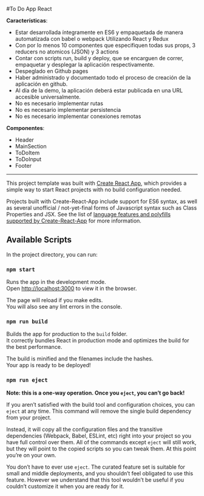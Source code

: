 #To Do App React

**Características**:

* Estar desarrollada íntegramente en ES6 y empaquetada de manera automatizada con babel o webpack
Utilizando React y Redux
* Con por lo menos 10 componentes que especifiquen todas sus props, 3 reducers no atomicos (JSON) y 3 actions
* Contar con scripts run, build y deploy, que se encarguen de correr, empaquetar y desplegar la aplicación respectivamente.
* Despeglado en Github pages
* Haber administrado y documentado todo el proceso de creación de la aplicación en github.
* Al día de la demo, la aplicación deberá estar publicada en una URL accesible universalmente.
* No es necesario implementar rutas
* No es necesario implementar persistencia
* No es necesario implementar conexiones remotas


**Componentes**:

* Header
* MainSection
* ToDoItem
* ToDoInput
* Footer

---

This project template was built with [Create React App](https://github.com/facebookincubator/create-react-app), which provides a simple way to start React projects with no build configuration needed.

Projects built with Create-React-App include support for ES6 syntax, as well as several unofficial / not-yet-final forms of Javascript syntax such as Class Properties and JSX.  See the list of [language features and polyfills supported by Create-React-App](https://github.com/facebookincubator/create-react-app/blob/master/packages/react-scripts/template/README.md#supported-language-features-and-polyfills) for more information.

## Available Scripts

In the project directory, you can run:

### `npm start`

Runs the app in the development mode.<br>
Open [http://localhost:3000](http://localhost:3000) to view it in the browser.

The page will reload if you make edits.<br>
You will also see any lint errors in the console.

### `npm run build`

Builds the app for production to the `build` folder.<br>
It correctly bundles React in production mode and optimizes the build for the best performance.

The build is minified and the filenames include the hashes.<br>
Your app is ready to be deployed!

### `npm run eject`

**Note: this is a one-way operation. Once you `eject`, you can’t go back!**

If you aren’t satisfied with the build tool and configuration choices, you can `eject` at any time. This command will remove the single build dependency from your project.

Instead, it will copy all the configuration files and the transitive dependencies (Webpack, Babel, ESLint, etc) right into your project so you have full control over them. All of the commands except `eject` will still work, but they will point to the copied scripts so you can tweak them. At this point you’re on your own.

You don’t have to ever use `eject`. The curated feature set is suitable for small and middle deployments, and you shouldn’t feel obligated to use this feature. However we understand that this tool wouldn’t be useful if you couldn’t customize it when you are ready for it.